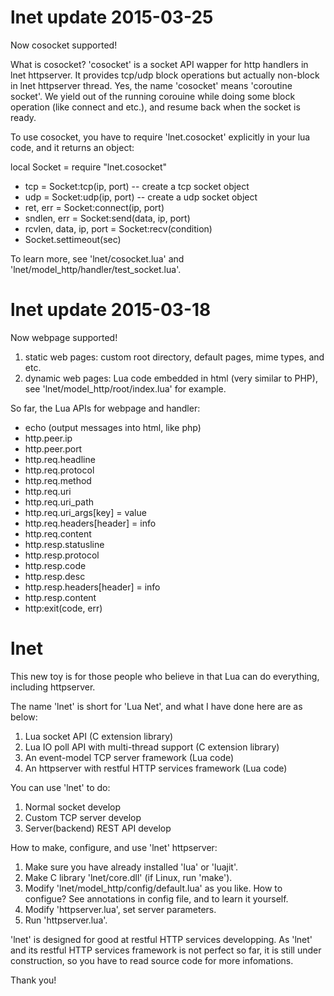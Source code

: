# lnet update 2015-03-25
Now cosocket supported!

What is cosocket? 'cosocket' is a socket API wapper for http handlers in lnet httpserver. It provides tcp/udp block operations but actually non-block in lnet httpserver thread. Yes, the name 'cosocket' means 'coroutine socket'. We yield out of the running corouine while doing some block operation (like connect and etc.), and resume back when the socket is ready.

To use cosocket, you have to require 'lnet.cosocket' explicitly in your lua code, and it returns an object:

local Socket = require "lnet.cosocket"
- tcp = Socket:tcp(ip, port) -- create a tcp socket object
- udp = Socket:udp(ip, port) -- create a udp socket object
- ret, err = Socket:connect(ip, port)
- sndlen, err = Socket:send(data, ip, port)
- rcvlen, data, ip, port = Socket:recv(condition)
- Socket.settimeout(sec)

To learn more, see 'lnet/cosocket.lua' and 'lnet/model_http/handler/test_socket.lua'.

# lnet update 2015-03-18
Now webpage supported!

1. static web pages: custom root directory, default pages, mime types, and etc.
2. dynamic web pages: Lua code embedded in html (very similar to PHP), see 'lnet/model_http/root/index.lua' for example.

So far, the Lua APIs for webpage and handler:

- echo (output messages into html, like php)
- http.peer.ip
- http.peer.port
- http.req.headline
- http.req.protocol
- http.req.method
- http.req.uri
- http.req.uri_path
- http.req.uri_args[key] = value
- http.req.headers[header] = info
- http.req.content
- http.resp.statusline
- http.resp.protocol
- http.resp.code
- http.resp.desc
- http.resp.headers[header] = info
- http.resp.content
- http:exit(code, err)

# lnet
This new toy is for those people who believe in that Lua can do everything, including httpserver.

The name 'lnet' is short for 'Lua Net', and what I have done here are as below:

1. Lua socket API (C extension library)
2. Lua IO poll API with multi-thread support (C extension library)
3. An event-model TCP server framework (Lua code)
4. An httpserver with restful HTTP services framework (Lua code)

You can use 'lnet' to do:

1. Normal socket develop
2. Custom TCP server develop
3. Server(backend) REST API develop

How to make, configure, and use 'lnet' httpserver:

1. Make sure you have already installed 'lua' or 'luajit'.
2. Make C library 'lnet/core.dll' (if Linux, run 'make').
3. Modify 'lnet/model_http/config/default.lua' as you like. How to configue? See annotations in config file, and to learn it yourself.
4. Modify 'httpserver.lua', set server parameters.
5. Run 'httpserver.lua'.

'lnet' is designed for good at restful HTTP services developping. As 'lnet' and its restful HTTP services framework is not perfect so far, it is still under construction, so you have to read source code for more infomations.

Thank you!
